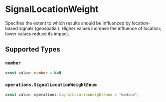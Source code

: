 # SignalLocationWeight

Specifies the extent to which results should be influenced by location-based signals (geospatial). Higher values increase the influence of location; lower values reduce its impact.


## Supported Types

### `number`

```typescript
const value: number = NaN;
```

### `operations.SignalLocationWeightEnum`

```typescript
const value: operations.SignalLocationWeightEnum = "medium";
```

